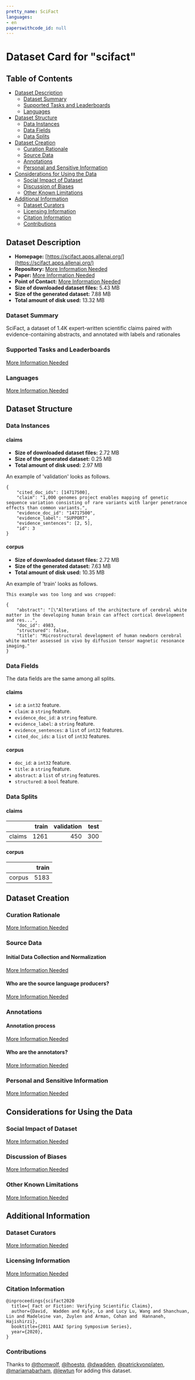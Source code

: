 ```yaml
---
pretty_name: SciFact
languages:
- en
paperswithcode_id: null
---
```


# Dataset Card for "scifact"

## Table of Contents
- [Dataset Description](#dataset-description)
  - [Dataset Summary](#dataset-summary)
  - [Supported Tasks and Leaderboards](#supported-tasks-and-leaderboards)
  - [Languages](#languages)
- [Dataset Structure](#dataset-structure)
  - [Data Instances](#data-instances)
  - [Data Fields](#data-fields)
  - [Data Splits](#data-splits)
- [Dataset Creation](#dataset-creation)
  - [Curation Rationale](#curation-rationale)
  - [Source Data](#source-data)
  - [Annotations](#annotations)
  - [Personal and Sensitive Information](#personal-and-sensitive-information)
- [Considerations for Using the Data](#considerations-for-using-the-data)
  - [Social Impact of Dataset](#social-impact-of-dataset)
  - [Discussion of Biases](#discussion-of-biases)
  - [Other Known Limitations](#other-known-limitations)
- [Additional Information](#additional-information)
  - [Dataset Curators](#dataset-curators)
  - [Licensing Information](#licensing-information)
  - [Citation Information](#citation-information)
  - [Contributions](#contributions)

## Dataset Description

- **Homepage:** [https://scifact.apps.allenai.org/](https://scifact.apps.allenai.org/)
- **Repository:** [More Information Needed](https://github.com/huggingface/datasets/blob/master/CONTRIBUTING.md#how-to-contribute-to-the-dataset-cards)
- **Paper:** [More Information Needed](https://github.com/huggingface/datasets/blob/master/CONTRIBUTING.md#how-to-contribute-to-the-dataset-cards)
- **Point of Contact:** [More Information Needed](https://github.com/huggingface/datasets/blob/master/CONTRIBUTING.md#how-to-contribute-to-the-dataset-cards)
- **Size of downloaded dataset files:** 5.43 MB
- **Size of the generated dataset:** 7.88 MB
- **Total amount of disk used:** 13.32 MB

### Dataset Summary

SciFact, a dataset of 1.4K expert-written scientific claims paired with evidence-containing abstracts, and annotated with labels and rationales

### Supported Tasks and Leaderboards

[More Information Needed](https://github.com/huggingface/datasets/blob/master/CONTRIBUTING.md#how-to-contribute-to-the-dataset-cards)

### Languages

[More Information Needed](https://github.com/huggingface/datasets/blob/master/CONTRIBUTING.md#how-to-contribute-to-the-dataset-cards)

## Dataset Structure

### Data Instances

#### claims

- **Size of downloaded dataset files:** 2.72 MB
- **Size of the generated dataset:** 0.25 MB
- **Total amount of disk used:** 2.97 MB

An example of 'validation' looks as follows.
```
{
    "cited_doc_ids": [14717500],
    "claim": "1,000 genomes project enables mapping of genetic sequence variation consisting of rare variants with larger penetrance effects than common variants.",
    "evidence_doc_id": "14717500",
    "evidence_label": "SUPPORT",
    "evidence_sentences": [2, 5],
    "id": 3
}
```

#### corpus

- **Size of downloaded dataset files:** 2.72 MB
- **Size of the generated dataset:** 7.63 MB
- **Total amount of disk used:** 10.35 MB

An example of 'train' looks as follows.
```
This example was too long and was cropped:

{
    "abstract": "[\"Alterations of the architecture of cerebral white matter in the developing human brain can affect cortical development and res...",
    "doc_id": 4983,
    "structured": false,
    "title": "Microstructural development of human newborn cerebral white matter assessed in vivo by diffusion tensor magnetic resonance imaging."
}
```

### Data Fields

The data fields are the same among all splits.

#### claims
- `id`: a `int32` feature.
- `claim`: a `string` feature.
- `evidence_doc_id`: a `string` feature.
- `evidence_label`: a `string` feature.
- `evidence_sentences`: a `list` of `int32` features.
- `cited_doc_ids`: a `list` of `int32` features.

#### corpus
- `doc_id`: a `int32` feature.
- `title`: a `string` feature.
- `abstract`: a `list` of `string` features.
- `structured`: a `bool` feature.

### Data Splits

#### claims

|      |train|validation|test|
|------|----:|---------:|---:|
|claims| 1261|       450| 300|

#### corpus

|      |train|
|------|----:|
|corpus| 5183|

## Dataset Creation

### Curation Rationale

[More Information Needed](https://github.com/huggingface/datasets/blob/master/CONTRIBUTING.md#how-to-contribute-to-the-dataset-cards)

### Source Data

#### Initial Data Collection and Normalization

[More Information Needed](https://github.com/huggingface/datasets/blob/master/CONTRIBUTING.md#how-to-contribute-to-the-dataset-cards)

#### Who are the source language producers?

[More Information Needed](https://github.com/huggingface/datasets/blob/master/CONTRIBUTING.md#how-to-contribute-to-the-dataset-cards)

### Annotations

#### Annotation process

[More Information Needed](https://github.com/huggingface/datasets/blob/master/CONTRIBUTING.md#how-to-contribute-to-the-dataset-cards)

#### Who are the annotators?

[More Information Needed](https://github.com/huggingface/datasets/blob/master/CONTRIBUTING.md#how-to-contribute-to-the-dataset-cards)

### Personal and Sensitive Information

[More Information Needed](https://github.com/huggingface/datasets/blob/master/CONTRIBUTING.md#how-to-contribute-to-the-dataset-cards)

## Considerations for Using the Data

### Social Impact of Dataset

[More Information Needed](https://github.com/huggingface/datasets/blob/master/CONTRIBUTING.md#how-to-contribute-to-the-dataset-cards)

### Discussion of Biases

[More Information Needed](https://github.com/huggingface/datasets/blob/master/CONTRIBUTING.md#how-to-contribute-to-the-dataset-cards)

### Other Known Limitations

[More Information Needed](https://github.com/huggingface/datasets/blob/master/CONTRIBUTING.md#how-to-contribute-to-the-dataset-cards)

## Additional Information

### Dataset Curators

[More Information Needed](https://github.com/huggingface/datasets/blob/master/CONTRIBUTING.md#how-to-contribute-to-the-dataset-cards)

### Licensing Information

[More Information Needed](https://github.com/huggingface/datasets/blob/master/CONTRIBUTING.md#how-to-contribute-to-the-dataset-cards)

### Citation Information

```
@inproceedings{scifact2020
  title={ Fact or Fiction: Verifying Scientific Claims},
  author={David,  Wadden and Kyle, Lo and Lucy Lu, Wang and Shanchuan, Lin and Madeleine van, Zuylen and Arman, Cohan and  Hannaneh, Hajishirzi},
  booktitle={2011 AAAI Spring Symposium Series},
  year={2020},
}

```


### Contributions

Thanks to [@thomwolf](https://github.com/thomwolf), [@lhoestq](https://github.com/lhoestq), [@dwadden](https://github.com/dwadden), [@patrickvonplaten](https://github.com/patrickvonplaten), [@mariamabarham](https://github.com/mariamabarham), [@lewtun](https://github.com/lewtun) for adding this dataset.